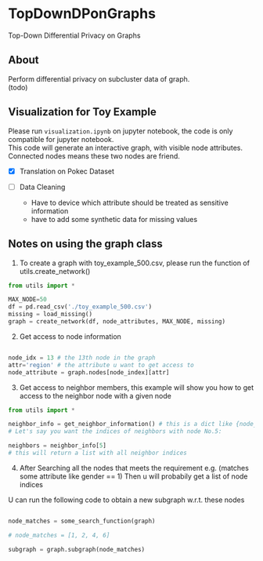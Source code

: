 # TopDownDPonGraphs
Top-Down Differential Privacy on Graphs

## About
Perform differential privacy on subcluster data of graph.<br/>
(todo)

## Visualization for Toy Example

Please run `visualization.ipynb` on jupyter notebook, the code is only compatible for jupyter notebook. <br>
This code will generate an interactive graph, with visible node attributes. <br>
Connected nodes means these two nodes are friend.

- [x] Translation on Pokec Dataset
- [ ] Data Cleaning
  
  * Have to device which attribute should be treated as sensitive information
  * have to add some synthetic data for missing values


## Notes on using the graph class


1. To create a graph with toy_example_500.csv, please run the function of utils.create_network()

```python
from utils import *

MAX_NODE=50
df = pd.read_csv('./toy_example_500.csv')
missing = load_missing()
graph = create_network(df, node_attributes, MAX_NODE, missing)
```
2. Get access to node information
```python

node_idx = 13 # the 13th node in the graph
attr='region' # the attribute u want to get access to
node_attribute = graph.nodes[node_index][attr]
```

3. Get access to neighbor members, this example will show you how to get access to the neighbor node with a given node
```python
from utils import *

neighbor_info = get_neighbor_information() # this is a dict like {node_idx: [neighbor_1, neighbor_2 ,...]}
# Let's say you want the indices of neighbors with node No.5:

neighbors = neighbor_info[5]
# this will return a list with all neighbor indices
```

4. After Searching all the nodes that meets the requirement e.g. (matches some attribute like gender == 1)
Then u will probabily get a list of node indices

U can run the following code to obtain a new subgraph w.r.t. these nodes

```python

node_matches = some_search_function(graph)

# node_matches = [1, 2, 4, 6]

subgraph = graph.subgraph(node_matches)
```
